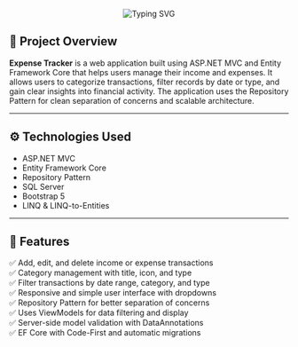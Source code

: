 <p align="center">
  <img src="https://readme-typing-svg.herokuapp.com?font=Segoe+UI+Black&size=30&duration=3000&pause=500&color=FFFFFF&center=true&vCenter=true&width=600&lines=%F0%9F%92%B0+Expense+Tracker" alt="Typing SVG" />
</p>

## 📌 Project Overview

**Expense Tracker** is a web application built using ASP.NET MVC and Entity Framework Core that helps users manage their income and expenses. It allows users to categorize transactions, filter records by date or type, and gain clear insights into financial activity. The application uses the Repository Pattern for clean separation of concerns and scalable architecture.

---

## ⚙️ Technologies Used
- ASP.NET MVC
- Entity Framework Core
- Repository Pattern
- SQL Server
- Bootstrap 5
- LINQ & LINQ-to-Entities

---

## 🎯 Features
✅ Add, edit, and delete income or expense transactions  
✅ Category management with title, icon, and type  
✅ Filter transactions by date range, category, and type  
✅ Responsive and simple user interface with dropdowns  
✅ Repository Pattern for better separation of concerns  
✅ Uses ViewModels for data filtering and display  
✅ Server-side model validation with DataAnnotations  
✅ EF Core with Code-First and automatic migrations  
